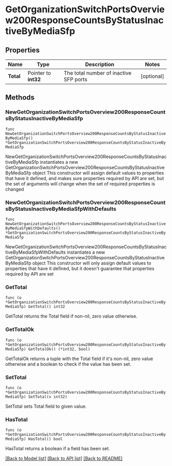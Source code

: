 # GetOrganizationSwitchPortsOverview200ResponseCountsByStatusInactiveByMediaSfp

## Properties

Name | Type | Description | Notes
------------ | ------------- | ------------- | -------------
**Total** | Pointer to **int32** | The total number of inactive SFP ports | [optional] 

## Methods

### NewGetOrganizationSwitchPortsOverview200ResponseCountsByStatusInactiveByMediaSfp

`func NewGetOrganizationSwitchPortsOverview200ResponseCountsByStatusInactiveByMediaSfp() *GetOrganizationSwitchPortsOverview200ResponseCountsByStatusInactiveByMediaSfp`

NewGetOrganizationSwitchPortsOverview200ResponseCountsByStatusInactiveByMediaSfp instantiates a new GetOrganizationSwitchPortsOverview200ResponseCountsByStatusInactiveByMediaSfp object
This constructor will assign default values to properties that have it defined,
and makes sure properties required by API are set, but the set of arguments
will change when the set of required properties is changed

### NewGetOrganizationSwitchPortsOverview200ResponseCountsByStatusInactiveByMediaSfpWithDefaults

`func NewGetOrganizationSwitchPortsOverview200ResponseCountsByStatusInactiveByMediaSfpWithDefaults() *GetOrganizationSwitchPortsOverview200ResponseCountsByStatusInactiveByMediaSfp`

NewGetOrganizationSwitchPortsOverview200ResponseCountsByStatusInactiveByMediaSfpWithDefaults instantiates a new GetOrganizationSwitchPortsOverview200ResponseCountsByStatusInactiveByMediaSfp object
This constructor will only assign default values to properties that have it defined,
but it doesn't guarantee that properties required by API are set

### GetTotal

`func (o *GetOrganizationSwitchPortsOverview200ResponseCountsByStatusInactiveByMediaSfp) GetTotal() int32`

GetTotal returns the Total field if non-nil, zero value otherwise.

### GetTotalOk

`func (o *GetOrganizationSwitchPortsOverview200ResponseCountsByStatusInactiveByMediaSfp) GetTotalOk() (*int32, bool)`

GetTotalOk returns a tuple with the Total field if it's non-nil, zero value otherwise
and a boolean to check if the value has been set.

### SetTotal

`func (o *GetOrganizationSwitchPortsOverview200ResponseCountsByStatusInactiveByMediaSfp) SetTotal(v int32)`

SetTotal sets Total field to given value.

### HasTotal

`func (o *GetOrganizationSwitchPortsOverview200ResponseCountsByStatusInactiveByMediaSfp) HasTotal() bool`

HasTotal returns a boolean if a field has been set.


[[Back to Model list]](../README.md#documentation-for-models) [[Back to API list]](../README.md#documentation-for-api-endpoints) [[Back to README]](../README.md)


